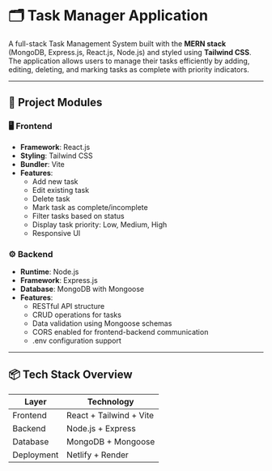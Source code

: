 # 🗂️ Task Manager Application

A full-stack Task Management System built with the **MERN stack** (MongoDB, Express.js, React.js, Node.js) and styled using **Tailwind CSS**. The application allows users to manage their tasks efficiently by adding, editing, deleting, and marking tasks as complete with priority indicators.

---

## 🎯 Project Modules

### 🖥️ Frontend
- **Framework**: React.js
- **Styling**: Tailwind CSS
- **Bundler**: Vite
- **Features**:
  - Add new task
  - Edit existing task
  - Delete task
  - Mark task as complete/incomplete
  - Filter tasks based on status
  - Display task priority: Low, Medium, High
  - Responsive UI

### ⚙️ Backend
- **Runtime**: Node.js
- **Framework**: Express.js
- **Database**: MongoDB with Mongoose
- **Features**:
  - RESTful API structure
  - CRUD operations for tasks
  - Data validation using Mongoose schemas
  - CORS enabled for frontend-backend communication
  - .env configuration support

---

## 📦 Tech Stack Overview

| Layer      | Technology     |
|------------|----------------|
| Frontend   | React + Tailwind + Vite |
| Backend    | Node.js + Express |
| Database   | MongoDB + Mongoose |
| Deployment | Netlify + Render |
